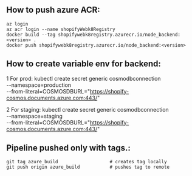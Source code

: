 ## How to push azure ACR:
    az login
    az acr login --name shopifyWebk8Registry
    docker build --tag shopifywebk8registry.azurecr.io/node_backend:<version> .
    docker push shopifywebk8registry.azurecr.io/node_backend:<version>

## How to create variable env for backend:
1 For prod: 
    kubectl create secret generic cosmodbconnection \
    --namespace=production \
    --from-literal=COSMOSDBURL="https://shopify-cosmos.documents.azure.com:443/"

2 For staging:
    kubectl create secret generic cosmodbconnection \
    --namespace=staging \
    --from-literal=COSMOSDBURL="https://shopify-cosmos.documents.azure.com:443/"


## Pipeline pushed only with tags.:
    git tag azure_build                   # creates tag locally     
    git push origin azure_build           # pushes tag to remote